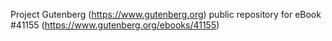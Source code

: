Project Gutenberg (https://www.gutenberg.org) public repository for eBook #41155 (https://www.gutenberg.org/ebooks/41155)
